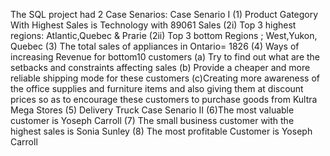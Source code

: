 The SQL project had 2 Case Senarios:
Case Senario I
(1) Product Gategory With Highest Sales is Technology with 89061 Sales 
(2i) Top 3 highest regions: Atlantic,Quebec & Prarie 
(2ii) Top 3 bottom Regions ; West,Yukon, Quebec
(3) The total sales of appliances in Ontario= 1826
(4) Ways of increasing Revenue for bottom10 customers
(a) Try to find out what are the setbacks and constraints affecting sales
(b) Provide a cheaper and more reliable shipping mode for these customers
(c)Creating more awareness of the office supplies and furniture items and also giving them at discount prices so as to encourage these customers to purchase goods from Kultra Mega Stores
(5) Delivery Truck
Case Senario II
(6)The most valuable customer  is Yoseph Carroll
(7) The small business customer with the highest sales is Sonia Sunley
(8) The most profitable Customer is Yoseph Carroll
